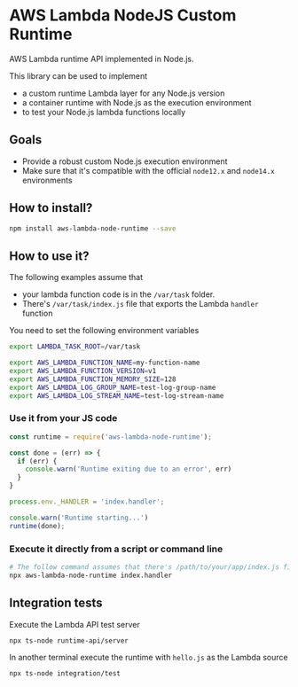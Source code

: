 # AWS Lambda NodeJS Custom Runtime

AWS Lambda runtime API implemented in Node.js.

This library can be used to implement
- a custom runtime Lambda layer for any Node.js version
- a container runtime with Node.js as the execution environment
- to test your Node.js lambda functions locally
## Goals

- Provide a robust custom Node.js execution environment
- Make sure that it's compatible with the official `node12.x` and `node14.x` environments

## How to install?

```sh
npm install aws-lambda-node-runtime --save
```

## How to use it?

The following examples assume that

- your lambda function code is in the `/var/task` folder.
- There's `/var/task/index.js` file that exports the Lambda `handler` function

You need to set the following environment variables

```sh
export LAMBDA_TASK_ROOT=/var/task

export AWS_LAMBDA_FUNCTION_NAME=my-function-name
export AWS_LAMBDA_FUNCTION_VERSION=v1
export AWS_LAMBDA_FUNCTION_MEMORY_SIZE=128
export AWS_LAMBDA_LOG_GROUP_NAME=test-log-group-name
export AWS_LAMBDA_LOG_STREAM_NAME=test-log-stream-name
```

### Use it from your JS code

```js
const runtime = require('aws-lambda-node-runtime');

const done = (err) => {
  if (err) {
    console.warn('Runtime exiting due to an error', err)
  }
}

process.env._HANDLER = 'index.handler';

console.warn('Runtime starting...')
runtime(done);
```

### Execute it directly from a script or command line

```sh
# The follow command assumes that there's /path/to/your/app/index.js file that exports the `handler` functions
npx aws-lambda-node-runtime index.handler
```

## Integration tests

Execute the Lambda API test server

```sh
npx ts-node runtime-api/server
```

In another terminal execute the runtime with `hello.js` as the Lambda source

```sh
npx ts-node integration/test
```
